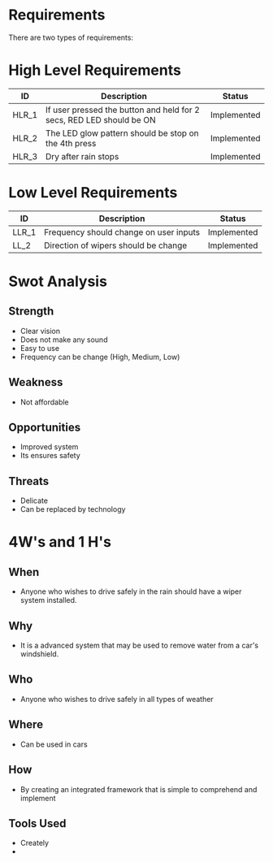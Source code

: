 # Requirements

There are two types of requirements:

# High Level Requirements


| ID | Description | Status |
| -------- | -------- | ---------- |
| HLR_1    |   If user pressed the button and held for 2 secs, RED LED should be ON |   Implemented        |
| HLR_2    |   The LED glow pattern should be stop on the 4th press |   Implemented        |
| HLR_3    |   Dry after rain stops | Implemented|






# Low Level Requirements

| ID | Description | Status |
| -------- | -------- | ---------- |
| LLR_1 | Frequency should change on user inputs | Implemented |
| LL_2 | Direction of wipers should be change | Implemented |






# Swot Analysis
 
## Strength

- Clear vision
- Does not make any sound
- Easy to use
- Frequency can be change (High, Medium, Low)

## Weakness

- Not affordable


## Opportunities
- Improved system
- Its ensures safety


## Threats

- Delicate
- Can be replaced by technology






# 4W's and 1 H's

## When 
- Anyone who wishes to drive safely in the rain should have a wiper system installed.



## Why
- It is a advanced system that may be used to remove water from a car's windshield.


## Who
- Anyone who wishes to drive safely in all types of weather




## Where
- Can be used in cars


## How

- By creating an integrated framework that is simple to comprehend and implement


## Tools Used
- Creately
- 




